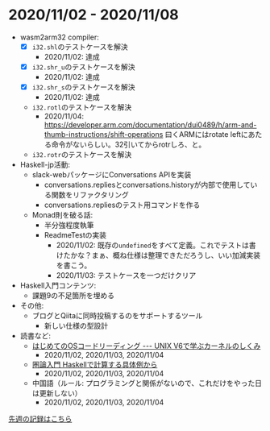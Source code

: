 # 2020/11/02 - 2020/11/08

- wasm2arm32 compiler:
    - [x] `i32.shl`のテストケースを解決
        - 2020/11/02: 達成
    - [x] `i32.shr_u`のテストケースを解決
        - 2020/11/02: 達成
    - [x] `i32.shr_s`のテストケースを解決
        - 2020/11/02: 達成
    - `i32.rotl`のテストケースを解決
        - 2020/11/04: <https://developer.arm.com/documentation/dui0489/h/arm-and-thumb-instructions/shift-operations> 曰くARMにはrotate leftにあたる命令がないらしい。32引いてからrotrしろ、と。
    - `i32.rotr`のテストケースを解決
- Haskell-jp活動:
    - slack-webパッケージにConversations APIを実装
        - conversations.repliesとconversations.historyが内部で使用している関数をリファクタリング
        - conversations.repliesのテスト用コマンドを作る
    - Monad則を破る話:
        - 半分強程度執筆
        - ReadmeTestの実装
            - 2020/11/02: 既存の`undefined`をすべて定義。これでテストは書けたかな？まぁ、概ね仕様は整理できただろうし、いい加減実装を書こう。
            - 2020/11/03: テストケースを一つだけクリア
- Haskell入門コンテンツ:
    - 課題9の不足箇所を埋める
- その他:
    - ブログとQiitaに同時投稿するのをサポートするツール
        - 新しい仕様の型設計
- 読書など:
    - [はじめてのOSコードリーディング --- UNIX V6で学ぶカーネルのしくみ](https://gihyo.jp/dp/ebook/2013/978-4-7741-5517-3)
        - 2020/11/02, 2020/11/03, 2020/11/04
    - [圏論入門 Haskellで計算する具体例から](https://www.nippyo.co.jp/shop/book/8340.html)
        - 2020/11/02, 2020/11/03, 2020/11/04
    - 中国語（ルール: プログラミングと関係がないので、これだけをやった日は更新しない）
        - 2020/11/02, 2020/11/03, 2020/11/04

[先週の記録はこちら](2020/01.01-11.01.md)
